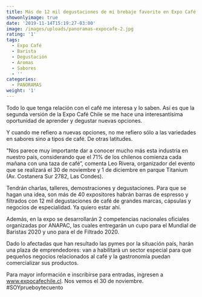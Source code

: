 ```yaml
---
title: Más de 12 mil degustaciones de mi brebaje favorito en Expo Café Chile
showonlyimage: true
date: '2019-11-14T15:19:27-03:00'
image: /images/uploads/panoramas-expocafe-2.jpg
rating: '1'
tags:
  - Expo Café
  - Barista
  - Degustación
  - Aromas
  - Sabores
  - ''
categories:
  - PANORAMAS
weight: '1'
---
```

Todo lo que tenga relación con el café me interesa y lo saben. Así es que la segunda versión de la Expo Café Chile se me hace una interesantísima oportunidad de aprender y degustar nuevas opciones. 

<!--more-->

Y cuando me refiero a nuevas opciones, no me refiero sólo a las variedades en sabores sino a tipos de café. De otras latitudes.



"Nos parece muy importante dar a conocer mucho más esta industria en nuestro país, considerando que el 71% de los chilenos comienza cada mañana con una taza de café”, comenta Leo Rivera, organizador del evento que se realizará el 30 de noviembre y 1 de diciembre en parque Titanium (Av. Costanera Sur 2782, Las Condes).



Tendrán charlas, talleres, demostraciones y degustaciones. Para que se hagan una idea, son más de 40 expositores habrán barras de espresso y filtrados con 12 mil degustaciones de café de grandes marcas, cápsulas y negocios de especialidad. Ya quiero estar ahí.



Además, en la expo se desarrollarán 2 competencias nacionales oficiales organizadas por ANAPAC, las cuales entregarán un cupo para el Mundial de Baristas 2020 y uno para el de Filtrado 2020.



Dado lo afectadas que han resultado las pymes por la situación país, harán una plaza de emprendedores: van a habilitará un sector especial para que pequeños negocios relacionados al café y la gastronomía puedan comercializar sus productos.



Para mayor información e inscribirse para entradas, ingresen a www.expocafechile.cl. Nos vemos el 30 de noviembre. #SOYprueboytecuento
